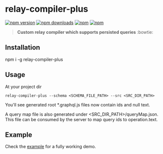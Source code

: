# relay-compiler-plus

[![npm version](https://img.shields.io/npm/v/relay-compiler-plus.svg?style=flat-square)](https://www.npmjs.com/package/relay-compiler-plus) [![npm downloads](https://img.shields.io/npm/dm/relay-compiler-plus.svg?style=flat-square)](https://www.npmjs.com/package/relay-compiler-plus) [![npm](https://img.shields.io/npm/dt/relay-compiler-plus.svg?style=flat-square)](https://www.npmjs.com/package/relay-compiler-plus) [![npm](https://img.shields.io/npm/l/relay-compiler-plus.svg?style=flat-square)](https://www.npmjs.com/package/relay-compiler-plus)

> **Custom relay compiler which supports persisted queries** :bowtie:

## Installation

npm i -g relay-compiler-plus

## Usage
At your project dir

```
relay-compiler-plus --schema <SCHEMA_FILE_PATH> --src <SRC_DIR_PATH>
```

You'll see generated root *.graphql.js files now contain ids and null text.

A query map file is also generated under <SRC_DIR_PATH>/queryMap.json.
This file can be consumed by the server to map query ids to operation.text.

## Example
Check the [example](https://github.com/yusinto/relay-compiler-plus/tree/master/example)
for a fully working demo.

